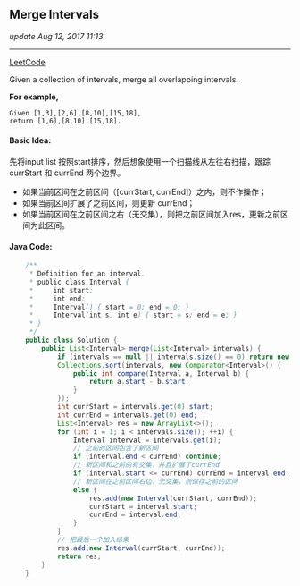 ## Merge Intervals
_update Aug 12, 2017  11:13_

---
[LeetCode](https://leetcode.com/problems/merge-intervals/description/)

Given a collection of intervals, merge all overlapping intervals.

**For example,**

    Given [1,3],[2,6],[8,10],[15,18],
    return [1,6],[8,10],[15,18].
    
#### Basic Idea:
先将input list 按照start排序，然后想象使用一个扫描线从左往右扫描，跟踪 currStart 和 currEnd 两个边界。

*  如果当前区间在之前区间（[currStart, currEnd]）之内，则不作操作；
*  如果当前区间扩展了之前区间，则更新 currEnd；
*  如果当前区间在之前区间之右（无交集），则把之前区间加入res，更新之前区间为此区间。

#### Java Code:
```java
    /**
     * Definition for an interval.
     * public class Interval {
     *     int start;
     *     int end;
     *     Interval() { start = 0; end = 0; }
     *     Interval(int s, int e) { start = s; end = e; }
     * }
     */
    public class Solution {
        public List<Interval> merge(List<Interval> intervals) {
            if (intervals == null || intervals.size() == 0) return new ArrayList<Interval>();
            Collections.sort(intervals, new Comparator<Interval>() {
                public int compare(Interval a, Interval b) {
                    return a.start - b.start;
                }
            });
            int currStart = intervals.get(0).start;
            int currEnd = intervals.get(0).end;
            List<Interval> res = new ArrayList<>();
            for (int i = 1; i < intervals.size(); ++i) {
                Interval interval = intervals.get(i);
                // 之前的区间包含了新区间
                if (interval.end < currEnd) continue;
                // 新区间和之前的有交集，并且扩展了currEnd
                if (interval.start <= currEnd) currEnd = interval.end;
                // 新区间在之前区间右边，无交集，则保存之前的区间
                else {
                    res.add(new Interval(currStart, currEnd));
                    currStart = interval.start;
                    currEnd = interval.end;
                }
            }
            // 把最后一个加入结果
            res.add(new Interval(currStart, currEnd));
            return res;
        }
    }
```